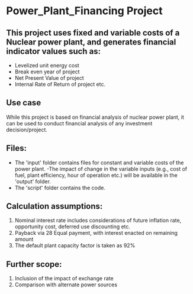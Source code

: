 # Power_Plant_Financing Project


## This project uses fixed and variable costs of a Nuclear power plant, and generates financial indicator values such as:
- Levelized unit energy cost
- Break even year of project
- Net Present Value of project
- Internal Rate of Return of project
etc.


## Use case
While this project is based on financial analysis of nuclear power plant, it can be used to conduct financial analysis of any investment decision/project.

## Files:
- The 'input' folder contains files for constant and variable costs of the power plant.
-The impact of change in the variable inputs (e.g., cost of fuel, plant efficiency, hour of operation etc.) will be available in the 'output' folder.
- The 'script' folder contains the code.


## Calculation assumptions:
1. Nominal interest rate includes considerations of future inflation rate, opportunity cost, deferred use discounting etc.
2. Payback via 28 Equal payment, with interest enacted on remaining amount
3. The default plant capacity factor is taken as 92%


## Further scope:
1. Inclusion of the impact of exchange rate
2. Comparison with alternate power sources
